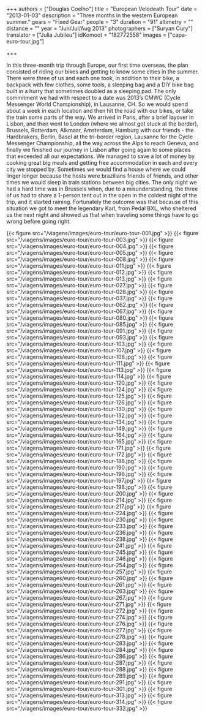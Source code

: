 +++
authors = ["Douglas Coelho"]
title = "European Velodeath Tour"
date = "2013-01-03"
description = "Three months in the western European summer."
gears = "Fixed Gear"
people = "3"
duration = "91"
altimetry = ""
distance = ""
year = "Jun/Jul/Aug 2013"
photographers = ["Suryan Cury"]
translator = ["Julia Jubileu"]
idKomoot = "182772558"
images = ["capa-euro-tour.jpg"]

+++

In this three-month trip through Europe, our first time overseas, the plan consisted of riding our bikes and getting to know some cities in the summer. There were three of us and each one took, in addition to their bike, a backpack with few clothes, some tools, a sleeping bag and a DIY bike bag built in a hurry that sometimes doubled as a sleeping pad. The only commitment we had with respect to a date was 2013’s CMWC (Cycle Messenger World Championship), in Lausanne, CH. So we would spend about a week in each location and then hit the road with our bikes, or take the train some parts of the way.
We arrived in Paris, after a brief layover in Lisbon, and then went to London (where we almost got stuck at the border), Brussels, Rotterdam, Alkmaar, Amsterdam, Hamburg with our friends - the Hardbrakers, Berlin, Basel at the tri-border region, Lausanne for the Cycle Messenger Championship, all the way across the Alps to reach Geneva, and finally we finished our journey in Lisbon after going again to some places that exceeded all our expectations.
We managed to save a lot of money by cooking great big meals and getting free accommodation in each and every city we stopped by. Sometimes we would find a house where we could linger longer because the hosts were brazilians friends of friends, and other times we would sleep in train stations between big cities. The only night we had a hard time was in Brussels when, due to a misunderstanding, the three of us had to share a 1-person tent out in the open in the coldest night of the trip, and it started raining. Fortunately the outcome was that because of this situation we got to meet the legendary Karl, from Pedal BXL, who sheltered us the next night and showed us that when traveling some things have to go wrong before going right.


{{< figure src="/viagens/images/euro-tour/euro-tour-001.jpg" >}}
{{< figure src="/viagens/images/euro-tour/euro-tour-003.jpg" >}}
{{< figure src="/viagens/images/euro-tour/euro-tour-004.jpg" >}}
{{< figure src="/viagens/images/euro-tour/euro-tour-005.jpg" >}}
{{< figure src="/viagens/images/euro-tour/euro-tour-008.jpg" >}}
{{< figure src="/viagens/images/euro-tour/euro-tour-011.jpg" >}}
{{< figure src="/viagens/images/euro-tour/euro-tour-012.jpg" >}}
{{< figure src="/viagens/images/euro-tour/euro-tour-013.jpg" >}}
{{< figure src="/viagens/images/euro-tour/euro-tour-027.jpg" >}}
{{< figure src="/viagens/images/euro-tour/euro-tour-028.jpg" >}}
{{< figure src="/viagens/images/euro-tour/euro-tour-037.jpg" >}}
{{< figure src="/viagens/images/euro-tour/euro-tour-062.jpg" >}}
{{< figure src="/viagens/images/euro-tour/euro-tour-067.jpg" >}}
{{< figure src="/viagens/images/euro-tour/euro-tour-080.jpg" >}}
{{< figure src="/viagens/images/euro-tour/euro-tour-085.jpg" >}}
{{< figure src="/viagens/images/euro-tour/euro-tour-091.jpg" >}}
{{< figure src="/viagens/images/euro-tour/euro-tour-093.jpg" >}}
{{< figure src="/viagens/images/euro-tour/euro-tour-103.jpg" >}}
{{< figure src="/viagens/images/euro-tour/euro-tour-107.jpg" >}}
{{< figure src="/viagens/images/euro-tour/euro-tour-108.jpg" >}}
{{< figure src="/viagens/images/euro-tour/euro-tour-111.jpg" >}}
{{< figure src="/viagens/images/euro-tour/euro-tour-113.jpg" >}}
{{< figure src="/viagens/images/euro-tour/euro-tour-114.jpg" >}}
{{< figure src="/viagens/images/euro-tour/euro-tour-120.jpg" >}}
{{< figure src="/viagens/images/euro-tour/euro-tour-124.jpg" >}}
{{< figure src="/viagens/images/euro-tour/euro-tour-125.jpg" >}}
{{< figure src="/viagens/images/euro-tour/euro-tour-126.jpg" >}}
{{< figure src="/viagens/images/euro-tour/euro-tour-130.jpg" >}}
{{< figure src="/viagens/images/euro-tour/euro-tour-132.jpg" >}}
{{< figure src="/viagens/images/euro-tour/euro-tour-134.jpg" >}}
{{< figure src="/viagens/images/euro-tour/euro-tour-149.jpg" >}}
{{< figure src="/viagens/images/euro-tour/euro-tour-164.jpg" >}}
{{< figure src="/viagens/images/euro-tour/euro-tour-165.jpg" >}}
{{< figure src="/viagens/images/euro-tour/euro-tour-171.jpg" >}}
{{< figure src="/viagens/images/euro-tour/euro-tour-172.jpg" >}}
{{< figure src="/viagens/images/euro-tour/euro-tour-188.jpg" >}}
{{< figure src="/viagens/images/euro-tour/euro-tour-190.jpg" >}}
{{< figure src="/viagens/images/euro-tour/euro-tour-196.jpg" >}}
{{< figure src="/viagens/images/euro-tour/euro-tour-197.jpg" >}}
{{< figure src="/viagens/images/euro-tour/euro-tour-198.jpg" >}}
{{< figure src="/viagens/images/euro-tour/euro-tour-200.jpg" >}}
{{< figure src="/viagens/images/euro-tour/euro-tour-214.jpg" >}}
{{< figure src="/viagens/images/euro-tour/euro-tour-217.jpg" >}}
{{< figure src="/viagens/images/euro-tour/euro-tour-224.jpg" >}}
{{< figure src="/viagens/images/euro-tour/euro-tour-230.jpg" >}}
{{< figure src="/viagens/images/euro-tour/euro-tour-233.jpg" >}}
{{< figure src="/viagens/images/euro-tour/euro-tour-236.jpg" >}}
{{< figure src="/viagens/images/euro-tour/euro-tour-238.jpg" >}}
{{< figure src="/viagens/images/euro-tour/euro-tour-241.jpg" >}}
{{< figure src="/viagens/images/euro-tour/euro-tour-245.jpg" >}}
{{< figure src="/viagens/images/euro-tour/euro-tour-246.jpg" >}}
{{< figure src="/viagens/images/euro-tour/euro-tour-254.jpg" >}}
{{< figure src="/viagens/images/euro-tour/euro-tour-257.jpg" >}}
{{< figure src="/viagens/images/euro-tour/euro-tour-260.jpg" >}}
{{< figure src="/viagens/images/euro-tour/euro-tour-261.jpg" >}}
{{< figure src="/viagens/images/euro-tour/euro-tour-263.jpg" >}}
{{< figure src="/viagens/images/euro-tour/euro-tour-267.jpg" >}}
{{< figure src="/viagens/images/euro-tour/euro-tour-271.jpg" >}}
{{< figure src="/viagens/images/euro-tour/euro-tour-272.jpg" >}}
{{< figure src="/viagens/images/euro-tour/euro-tour-274.jpg" >}}
{{< figure src="/viagens/images/euro-tour/euro-tour-276.jpg" >}}
{{< figure src="/viagens/images/euro-tour/euro-tour-277.jpg" >}}
{{< figure src="/viagens/images/euro-tour/euro-tour-278.jpg" >}}
{{< figure src="/viagens/images/euro-tour/euro-tour-283.jpg" >}}
{{< figure src="/viagens/images/euro-tour/euro-tour-284.jpg" >}}
{{< figure src="/viagens/images/euro-tour/euro-tour-286.jpg" >}}
{{< figure src="/viagens/images/euro-tour/euro-tour-287.jpg" >}}
{{< figure src="/viagens/images/euro-tour/euro-tour-288.jpg" >}}
{{< figure src="/viagens/images/euro-tour/euro-tour-289.jpg" >}}
{{< figure src="/viagens/images/euro-tour/euro-tour-291.jpg" >}}
{{< figure src="/viagens/images/euro-tour/euro-tour-301.jpg" >}}
{{< figure src="/viagens/images/euro-tour/euro-tour-313.jpg" >}}
{{< figure src="/viagens/images/euro-tour/euro-tour-314.jpg" >}}
{{< figure src="/viagens/images/euro-tour/euro-tour-332.jpg" >}}
